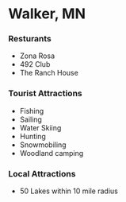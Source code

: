 # Walker, MN

### Resturants
- Zona Rosa
- 492 Club
- The Ranch House

### Tourist Attractions
- Fishing
- Sailing
- Water Skiing
- Hunting
- Snowmobiling
- Woodland camping

### Local Attractions 
- 50 Lakes within 10 mile radius
